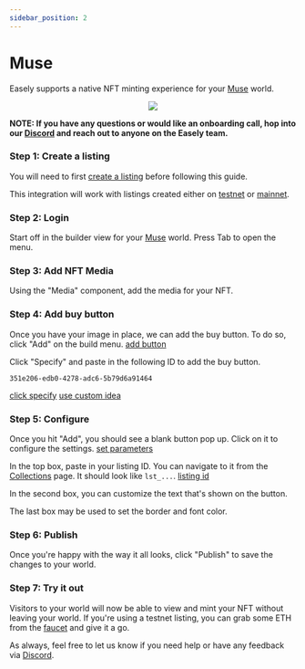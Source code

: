 ```yaml
---
sidebar_position: 2
---
```

# Muse

Easely supports a native NFT minting experience for your [Muse](https://muse.place) world.

<p align="center">
  <img src="/img/muse/demo.gif" />
</p>

**NOTE: If you have any questions or would like an onboarding call, hop into our [Discord](https://discord.gg/YpA4JumgC2) and reach out to anyone on the Easely team.**

### Step 1: Create a listing
You will need to first [create a listing](/getting-started/create-account) before following this guide.

This integration will work with listings created either on [testnet](https://app.rinkeby.easely.io) or [mainnet](https://app.easely.io).

### Step 2: Login
Start off in the builder view for your [Muse](https://muse.place) world. Press Tab to open the menu.

### Step 3: Add NFT Media
Using the "Media" component, add the media for your NFT.

### Step 4: Add buy button
Once you have your image in place, we can add the buy button. To do so, click "Add" on the build menu.
[add button](/img/muse/click_add.png)

Click "Specify" and paste in the following ID to add the buy button.
```text
351e206-edb0-4278-adc6-5b79d6a91464
```

[click specify](/img/muse/click_specify.png)
[use custom idea](/img/muse/use_custom_idea.png)

### Step 5: Configure
Once you hit "Add", you should see a blank button pop up. Click on it to configure the settings.
[set parameters](/img/muse/set_parameters.png)

In the top box, paste in your listing ID. You can navigate to it from the [Collections](https://app.easely.io/collections) page.
It should look like `lst_...`.
[listing id](/img/muse/listing_id.png)

In the second box, you can customize the text that's shown on the button.

The last box may be used to set the border and font color.

### Step 6: Publish
Once you're happy with the way it all looks, click "Publish" to save the changes to your world.

### Step 7: Try it out
Visitors to your world will now be able to view and mint your NFT without leaving your world. 
If you're using a testnet listing, you can grab some ETH from the [faucet](https://faucets.chain.link/rinkeby) and give it a go.


As always, feel free to let us know if you need help or have any feedback via [Discord](https://discord.gg/YpA4JumgC2).
